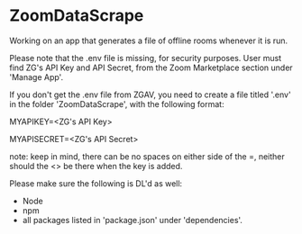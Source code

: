 # ZoomDataScrape

Working on an app that generates a file of offline rooms whenever it is run.

Please note that the .env file is missing, for security purposes. User must find ZG's API Key and API Secret, from the Zoom Marketplace section under 'Manage App'.

If you don't get the .env file from ZGAV, you need to create a file titled '.env' in the folder 'ZoomDataScrape', with the following format:

MYAPIKEY=<ZG's API Key>

MYAPISECRET=<ZG's API Secret>

note: keep in mind, there can be no spaces on either side of the =, neither should the <> be there when the key is added. 

Please make sure the following is DL'd as well:

- Node
- npm
- all packages listed in 'package.json' under 'dependencies'.
  